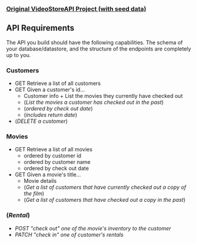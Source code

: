 ﻿### [Original VideoStoreAPI Project (with seed data)](https://github.com/Ada-Developers-Academy/C3Projects--VideoStoreAPI)

## API Requirements
The API you build should have the following capabilities. The schema of your database/datastore, and the structure of the endpoints are completely up to you.

### Customers
- GET Retrieve a list of all customers
- GET Given a customer's id...
    - Customer info + List the movies they currently have checked out
    - (_List the movies a customer has checked out in the past_)
    - (_ordered by check out date_)
    - (_includes return date_)
- (_DELETE a customer_)

### Movies
- GET Retrieve a list of all movies
    - ordered by customer id
    - ordered by customer name
    - ordered by check out date
- GET Given a movie's title...
    - Movie details  
    - (_Get a list of customers that have currently checked out a copy of the film_)
    - (_Get a list of customers that have checked out a copy in the past_)

### (_Rental_)
- _POST "check out" one of the movie's inventory to the customer_
- _PATCH "check in" one of customer's rentals_